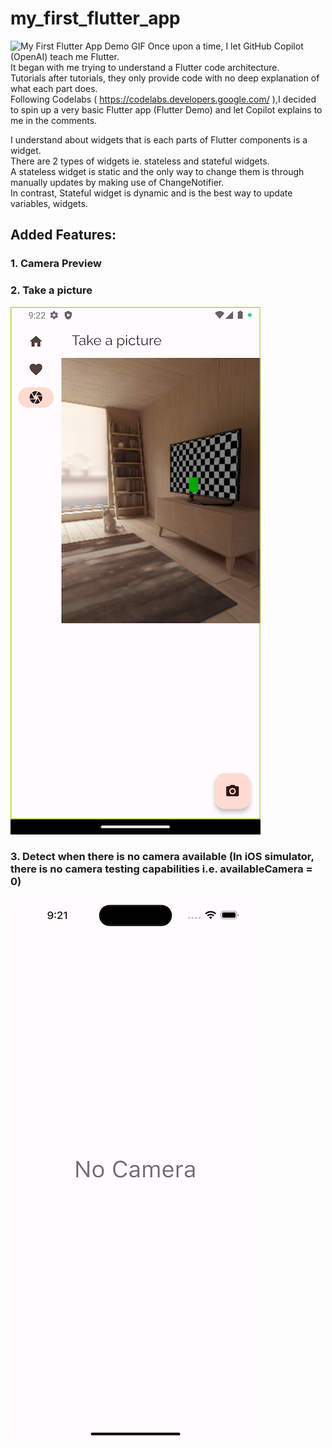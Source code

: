 # my_first_flutter_app

![My First Flutter App Demo GIF](https://media.giphy.com/media/v1.Y2lkPTc5MGI3NjExMWExOTZjMTdlZGUzMTJkZWE1MjMyZWExYzY2OWRiOTk5ODU4NzRkNyZjdD1n/iQfa4gy8yhZuxclx1j/giphy.gif) 
Once upon a time, I let GitHub Copilot (OpenAI) teach me Flutter.<br>
It began with me trying to understand a Flutter code architecture.<br>
Tutorials after tutorials, they only provide code with no deep explanation of what each part does.<br>
Following Codelabs ( https://codelabs.developers.google.com/ ),I decided to spin up a very basic Flutter app (Flutter Demo) and let Copilot explains to me in the comments.

I understand about widgets that is each parts of Flutter components is a widget. <br>
There are 2 types of widgets ie. stateless and stateful widgets. <br>
A stateless widget is static and the only way to change them is through manually updates by making use of ChangeNotifier. <br>
In contrast, Stateful widget is dynamic and is the best way to update variables, widgets.

## Added Features:
### 1. Camera Preview
### 2. Take a picture
![](/screenshots/Screenshot_1681784571.png)
### 3. Detect when there is no camera available (In iOS simulator, there is no camera testing capabilities i.e. availableCamera = 0)
![](/screenshots/Simulator%20Screen%20Shot%20-%20iPhone%2014%20Pro%20Max%20-%202023-04-18%20at%2009.21.51.png)
